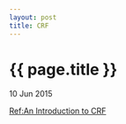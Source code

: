 ```yaml
---
layout: post
title: CRF
---
```


{{ page.title }}
================

<p class="meta">10 Jun 2015 </p>

[Ref:An Introduction to CRF](http://homepages.inf.ed.ac.uk/csutton/publications/crftut-fnt.pdf)

